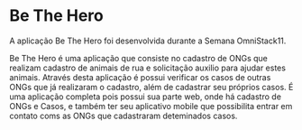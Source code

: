 # Be The Hero

A aplicação Be The Hero foi desenvolvida durante a Semana OmniStack11.

Be The Hero é uma aplicação que consiste no cadastro de ONGs  que realizam cadastro de
animais de rua e solicitação auxilio para ajudar estes animais. Através desta aplicação é
possui verificar os casos de outras ONGs que já realizaram o cadastro, além de cadastrar
seu próprios casos. É uma aplicação completa pois possui sua parte web, onde há
cadastro de ONGs e Casos, e também ter seu aplicativo mobile que possibilita entrar em
contato coms as ONGs que cadastraram deteminados casos.

